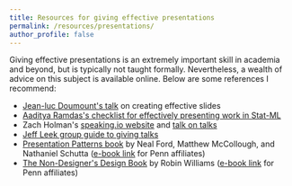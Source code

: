 ```yaml
---
title: Resources for giving effective presentations
permalink: /resources/presentations/ 
author_profile: false
---
```


Giving effective presentations is an extremely important skill in academia and beyond, but is typically not taught formally. Nevertheless, a wealth of advice on this subject is available online. Below are some references I recommend:

- [Jean-luc Doumount's talk](https://www.youtube.com/watch?v=meBXuTIPJQk) on creating effective slides
- [Aaditya Ramdas's checklist for effectively presenting work in Stat-ML](https://www.stat.cmu.edu/~aramdas/checklists/aadi-talk-checklist.pdf)
- Zach Holman's [speaking.io website](https://speaking.io/) and [talk on talks](https://www.youtube.com/watch?v=YVb2GsJHejo)
- [Jeff Leek group guide to giving talks](https://github.com/jtleek/talkguide)
- [Presentation Patterns book](https://www.amazon.com/Presentation-Patterns-Techniques-Crafting-Presentations/dp/0321820800) by Neal Ford, Matthew McCollough, and Nathaniel Schutta ([e-book link](https://upenn.alma.exlibrisgroup.com/view/uresolver/01UPENN_INST/openurl?Force_direct=true&test_access=true&&portfolio_pid=53589135670003681&rfr_id=info%3Asid%2Fprimo.exlibrisgroup.com&u.ignore_date_coverage=true) for Penn affiliates)
- [The Non-Designer's Design Book](https://www.amazon.com/Non-Designers-Design-Book-4th/dp/0133966151) by Robin Williams ([e-book link](https://upenn.alma.exlibrisgroup.com/view/uresolver/01UPENN_INST/openurl?Force_direct=true&test_access=true&&portfolio_pid=53589093510003681&rfr_id=info%3Asid%2Fprimo.exlibrisgroup.com&u.ignore_date_coverage=true) for Penn affiliates)

